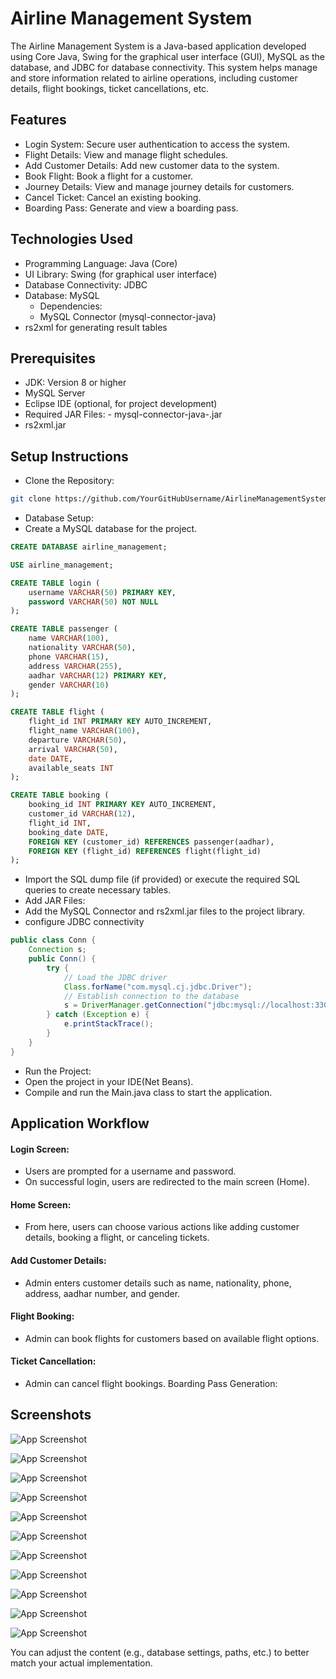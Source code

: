 # Airline Management System

The Airline Management System is a Java-based application developed using Core Java, Swing for the graphical user interface (GUI), MySQL as the database, and JDBC for database connectivity. This system helps manage and store information related to airline operations, including customer details, flight bookings, ticket cancellations, etc.
## Features

- Login System: Secure user authentication to access the system.
-	Flight Details: View and manage flight schedules.
- Add Customer Details: Add new customer data to the system.
- Book Flight: Book a flight for a customer.
- Journey Details: View and manage journey details for customers.
- Cancel Ticket: Cancel an existing booking.
- Boarding Pass: Generate and view a boarding pass.


## Technologies Used
- 	Programming Language: Java (Core)
- UI Library: Swing (for graphical user interface)
- Database Connectivity: JDBC
- Database: MySQL
	- Dependencies:
	- MySQL Connector (mysql-connector-java)
- rs2xml for generating result tables


## Prerequisites
- JDK: Version 8 or higher
- MySQL Server
- Eclipse IDE (optional, for project development)
- Required JAR Files:
		- mysql-connector-java-<version>.jar
- rs2xml.jar
## Setup Instructions
- Clone the Repository:
```bash
git clone https://github.com/YourGitHubUsername/AirlineManagementSystem.git
```

- Database Setup:
- Create a MySQL database for the project.
```sql
CREATE DATABASE airline_management;

USE airline_management;

CREATE TABLE login (
    username VARCHAR(50) PRIMARY KEY,
    password VARCHAR(50) NOT NULL
);

CREATE TABLE passenger (
    name VARCHAR(100),
    nationality VARCHAR(50),
    phone VARCHAR(15),
    address VARCHAR(255),
    aadhar VARCHAR(12) PRIMARY KEY,
    gender VARCHAR(10)
);

CREATE TABLE flight (
    flight_id INT PRIMARY KEY AUTO_INCREMENT,
    flight_name VARCHAR(100),
    departure VARCHAR(50),
    arrival VARCHAR(50),
    date DATE,
    available_seats INT
);

CREATE TABLE booking (
    booking_id INT PRIMARY KEY AUTO_INCREMENT,
    customer_id VARCHAR(12),
    flight_id INT,
    booking_date DATE,
    FOREIGN KEY (customer_id) REFERENCES passenger(aadhar),
    FOREIGN KEY (flight_id) REFERENCES flight(flight_id)
);
```
- Import the SQL dump file (if provided) or execute the required SQL queries to create necessary tables.
- Add JAR Files:
- Add the MySQL Connector and rs2xml.jar files to the project library.
- configure JDBC connectivity
```java
public class Conn {
    Connection s;
    public Conn() {
        try {
            // Load the JDBC driver
            Class.forName("com.mysql.cj.jdbc.Driver");
            // Establish connection to the database
            s = DriverManager.getConnection("jdbc:mysql://localhost:3306/airline_management", "root", "yourpassword");
        } catch (Exception e) {
            e.printStackTrace();
        }
    }
}
```

- Run the Project:
- Open the project in your IDE(Net Beans).
- Compile and run the Main.java class to start the application.
## Application Workflow

#### Login Screen:
- Users are prompted for a username and password.
- On successful login, users are redirected to the main screen (Home).

#### Home Screen:
- From here, users can choose various actions like adding customer details, booking a flight, or canceling tickets.

#### Add Customer Details:
- Admin enters customer details such as name, nationality, phone, address, aadhar number, and gender.

#### Flight Booking:
- Admin can book flights for customers based on available flight options.

#### Ticket Cancellation:
- Admin can cancel flight bookings.
Boarding Pass Generation:


## Screenshots

![App Screenshot](https://github.com/Vartikasingh28/AirlineManagementSystem/blob/3b49009c72439c62e0fb8b618de5bbfe8a99336b/Screenshot%202025-01-25%20152541.png)


![App Screenshot](https://github.com/Vartikasingh28/AirlineManagementSystem/blob/3b49009c72439c62e0fb8b618de5bbfe8a99336b/Screenshot%202025-01-25%20152613.png)

![App Screenshot](https://github.com/Vartikasingh28/AirlineManagementSystem/blob/3b49009c72439c62e0fb8b618de5bbfe8a99336b/Screenshot%202025-01-25%20152654.png)

![App Screenshot](https://github.com/Vartikasingh28/AirlineManagementSystem/blob/3b49009c72439c62e0fb8b618de5bbfe8a99336b/Screenshot%202025-01-25%20152736.png)

![App Screenshot](https://github.com/Vartikasingh28/AirlineManagementSystem/blob/3b49009c72439c62e0fb8b618de5bbfe8a99336b/Screenshot%202025-01-25%20152801.png)

![App Screenshot](https://github.com/Vartikasingh28/AirlineManagementSystem/blob/3b49009c72439c62e0fb8b618de5bbfe8a99336b/Screenshot%202025-01-25%20153221.png)

![App Screenshot](https://github.com/Vartikasingh28/AirlineManagementSystem/blob/3b49009c72439c62e0fb8b618de5bbfe8a99336b/Screenshot%202025-01-25%20153330.png)

![App Screenshot](https://github.com/Vartikasingh28/AirlineManagementSystem/blob/3b49009c72439c62e0fb8b618de5bbfe8a99336b/Screenshot%202025-01-25%20153411.png)

![App Screenshot](https://github.com/Vartikasingh28/AirlineManagementSystem/blob/3b49009c72439c62e0fb8b618de5bbfe8a99336b/Screenshot%202025-01-25%20153424.png)

![App Screenshot](https://github.com/Vartikasingh28/AirlineManagementSystem/blob/3b49009c72439c62e0fb8b618de5bbfe8a99336b/Screenshot%202025-01-25%20153508.png)

![App Screenshot](https://github.com/Vartikasingh28/AirlineManagementSystem/blob/3b49009c72439c62e0fb8b618de5bbfe8a99336b/Screenshot%202025-01-25%20153523.png)

You can adjust the content (e.g., database settings, paths, etc.) to better match your actual implementation.


